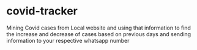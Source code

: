# covid-tracker
Mining Covid cases from Local website and using that information to find the increase and decrease of cases based on previous days and sending information to your respective whatsapp number
